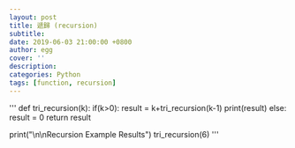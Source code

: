 ```yaml
---
layout: post
title: 遞歸 (recursion)
subtitle:
date: 2019-06-03 21:00:00 +0800
author: egg
cover: ''
description:
categories: Python
tags: [function, recursion] 
---
```

'''
def tri_recursion(k):
  if(k>0):
    result = k+tri_recursion(k-1)
    print(result)
  else:
    result = 0
  return result

print("\n\nRecursion Example Results")
tri_recursion(6)
'''
